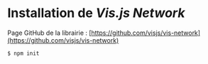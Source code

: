 # Installation de *Vis.js Network*

Page GitHub de la librairie : [https://github.com/visjs/vis-network](https://github.com/visjs/vis-network)

```bash
$ npm init
```